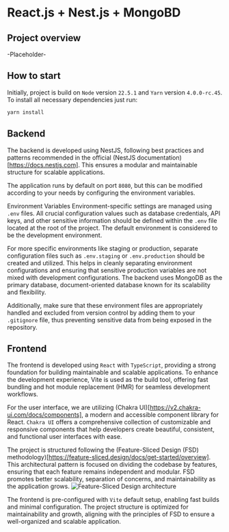 # React.js + Nest.js + MongoBD

## Project overview
-Placeholder-

## How to start
Initially, project is build on `Node` version `22.5.1` and `Yarn` version `4.0.0-rc.45`.
To install all necessary dependencies just run:
```bash
yarn install
```

## Backend
The backend is developed using NestJS, following best practices and patterns recommended in the official (NestJS documentation)[https://docs.nestjs.com]. This ensures a modular and maintainable structure for scalable applications.

The application runs by default on port `8080`, but this can be modified according to your needs by configuring the environment variables.

Environment Variables
Environment-specific settings are managed using `.env` files. All crucial configuration values such as database credentials, API keys, and other sensitive information should be defined within the `.env` file located at the root of the project. The default environment is considered to be the development environment.

For more specific environments like staging or production, separate configuration files such as `.env.staging` or `.env.production` should be created and utilized. This helps in cleanly separating environment configurations and ensuring that sensitive production variables are not mixed with development configurations. The backend uses MongoDB as the primary database, document-oriented database known for its scalability and flexibility.

Additionally, make sure that these environment files are appropriately handled and excluded from version control by adding them to your `.gitignore` file, thus preventing sensitive data from being exposed in the repository.

## Frontend
The frontend is developed using `React` with `TypeScript`, providing a strong foundation for building maintainable and scalable applications. To enhance the development experience, Vite is used as the build tool, offering fast bundling and hot module replacement (HMR) for seamless development workflows.

For the user interface, we are utilizing (Chakra UI)[https://v2.chakra-ui.com/docs/components], a modern and accessible component library for React. `Chakra UI` offers a comprehensive collection of customizable and responsive components that help developers create beautiful, consistent, and functional user interfaces with ease.

The project is structured following the (Feature-Sliced Design (FSD) methodology)[https://feature-sliced.design/docs/get-started/overview]. This architectural pattern is focused on dividing the codebase by features, ensuring that each feature remains independent and modular. FSD promotes better scalability, separation of concerns, and maintainability as the application grows.
![Feature-Sliced Design architecture](https://feature-sliced.design/assets/images/visual_schema-e826067f573946613dcdc76e3f585082.jpg)

The frontend is pre-configured with `Vite` default setup, enabling fast builds and minimal configuration. The project structure is optimized for maintainability and growth, aligning with the principles of FSD to ensure a well-organized and scalable application.